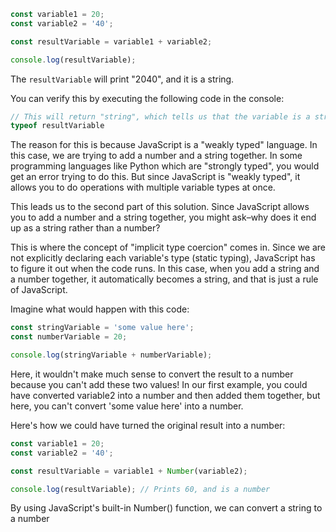 ```javascript
const variable1 = 20;
const variable2 = '40';

const resultVariable = variable1 + variable2;

console.log(resultVariable);
```

The `resultVariable` will print "2040", and it is a string.
  
  You can verify this by executing the following code in the console:

```javascript
// This will return "string", which tells us that the variable is a string data type
typeof resultVariable
```

The reason for this is because JavaScript is a "weakly typed" language.  In this case, we are trying to 
add a number and a string together.  In some programming languages like Python which are "strongly typed",
you would get an error trying to do this.  But since JavaScript is "weakly typed", it allows you to do 
operations with multiple variable types at once.
  
This leads us to the second part of this solution.  Since JavaScript allows you to add a number and a string
together, you might ask–why does it end up as a string rather than a number?

This is where the concept of "implicit type coercion" comes in.  Since we are not explicitly declaring each 
variable's type (static typing), JavaScript has to figure it out when the code runs.  In this case, when you add
a string and a number together, it automatically becomes a string, and that is just a rule of JavaScript.

Imagine what would happen with this code:

```javascript
const stringVariable = 'some value here';
const numberVariable = 20;

console.log(stringVariable + numberVariable);
```


Here, it wouldn't make much sense to convert the result to a number because
you can't add these two values!  In our first example, you could have converted
variable2 into a number and then added them together, but here, you can't  convert
'some value here' into a number.

Here's how we could have turned the original result into a number:

```javascript
const variable1 = 20;
const variable2 = '40';

const resultVariable = variable1 + Number(variable2);

console.log(resultVariable); // Prints 60, and is a number
```

By using JavaScript's built-in Number() function, we can convert a string to a number
